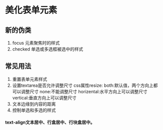 # 美化表单元素
## 新的伪类
1. focus
   元素聚焦时的样式
2. checked
   单选或多选框被选中的样式
## 常见用法
1. 重置表单元素样式 
2. 设置textarea是否允许调整尺寸
   css属性resize:
   both:默认值，两个方向上都可以调整尺寸
   none:不能调整尺寸
   horizental:水平方向上可以调整尺寸
   vertical:垂直方向上可以调整尺寸
3. 文本边缘到内容的距离
4. 控制单选和多选的样式
#### text-align文本居中、行盒居中、行块盒居中。
